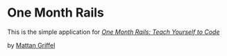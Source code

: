 # One Month Rails

This is the simple application for 
[*One Month Rails: Teach Yourself to Code*](https://onemonthrails.com)

by [Mattan Griffel](http://mattangriffel.com)
